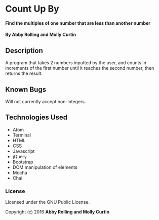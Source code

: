# Count Up By

#### Find the multiples of one number that are less than another number

#### By Abby Rolling and Molly Curtin

## Description

A program that takes 2 numbers inputted by the user, and counts in increments of the first number until it reaches the second number, then returns the result.

## Known Bugs

Will not currently accept non-integers.

## Technologies Used

* Atom
* Terminal
* HTML
* CSS
* Javascript
* jQuery
* Bootstrap
* DOM manipulation of elements
* Mocha
* Chai

### License

Licensed under the GNU Public License.

Copyright (c) 2016 **Abby Rolling and Molly Curtin**
